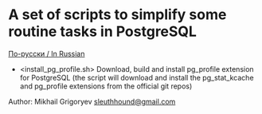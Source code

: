 # A set of scripts to simplify some routine tasks in PostgreSQL

[По-русски / In Russian](README.ru.md)

- <install_pg_profile.sh> Download, build and install pg_profile extension for PostgreSQL (the script will download and install the pg_stat_kcache and pg_profile extensions from the official git repos)

Author: Mikhail Grigoryev <sleuthhound@gmail.com>

